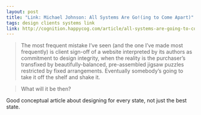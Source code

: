 ```yaml
---
layout: post
title: "Link: Michael Johnson: All Systems Are Go!(ing to Come Apart)"
tags: design clients systems link
link: http://cognition.happycog.com/article/all-systems-are-going-to-come-apart
---
```


>The most frequent mistake I’ve seen (and the one I’ve made most frequently) is client sign-off of a website interpreted by its authors as commitment to design integrity, when the reality is the purchaser’s transfixed by beautifully-balanced, pre-assembled jigsaw puzzles restricted by fixed arrangements. Eventually somebody’s going to take it off the shelf and shake it.

>What will it be then?

Good conceptual article about designing for every state, not just the best state.